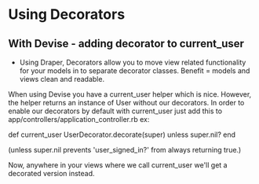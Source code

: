 # Using Decorators

## With Devise - adding decorator to current_user
- Using Draper, Decorators allow you to move view related functionality for your models in to separate decorator classes. Benefit = models and views clean and readable.

When using Devise you have a current_user helper which is nice. However, the helper returns an instance of User without our decorators. In order to enable our decorators by default with current_user just add this to app/controllers/application_controller.rb
ex:

def current_user
  UserDecorator.decorate(super) unless super.nil?
end

(unless super.nil prevents 'user_signed_in?' from always returning true.)

Now, anywhere in your views where we call current_user we'll get a decorated version instead.
